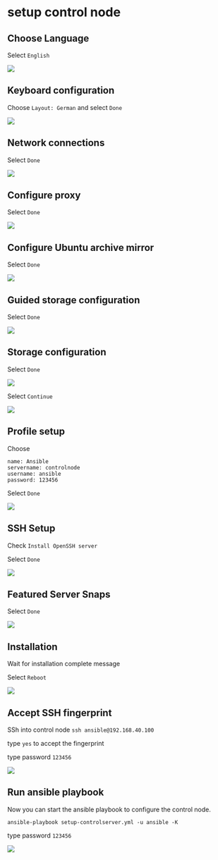 # setup control node

## Choose Language
Select `English`

![](./images/setup-control-node/1.png)


## Keyboard configuration
Choose `Layout: German` and select `Done`

![](./images/setup-control-node/2.png)


## Network connections
Select `Done`

![](./images/setup-control-node/3.png)


## Configure proxy
Select `Done`

![](./images/setup-control-node/4.png)


## Configure Ubuntu archive mirror
Select `Done`

![](./images/setup-control-node/5.png)


## Guided storage configuration
Select `Done`

![](./images/setup-control-node/6.png)


## Storage configuration
Select `Done`

![](./images/setup-control-node/7.png)

Select `Continue`

![](./images/setup-control-node/8.png)


## Profile setup
Choose
```
name: Ansible
servername: controlnode
username: ansible
password: 123456
```

Select `Done`

![](./images/setup-control-node/9.png)


## SSH Setup
Check `Install OpenSSH server`

Select `Done`

![](./images/setup-control-node/10.png)


## Featured Server Snaps
Select `Done`

![](./images/setup-control-node/11.png)


## Installation
Wait for installation complete message

Select `Reboot`

![](./images/setup-control-node/12.png)


## Accept SSH fingerprint
SSh into control node `ssh ansible@192.168.40.100`

type `yes` to accept the fingerprint

type password `123456`

![](./images/setup-control-node/13.png)


## Run ansible playbook
Now you can start the ansible playbook to configure the control node.

`ansible-playbook setup-controlserver.yml -u ansible -K`

type password `123456`

![](./images/setup-control-node/14.png)
